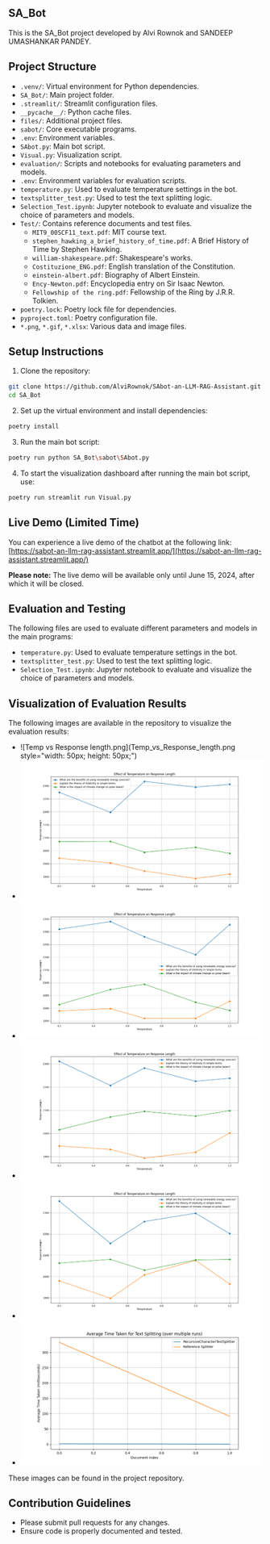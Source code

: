 ## SA_Bot

This is the SA_Bot project developed by Alvi Rownok and SANDEEP UMASHANKAR PANDEY.

## Project Structure

* `.venv/`: Virtual environment for Python dependencies.
* `SA_Bot/`: Main project folder.
* `.streamlit/`: Streamlit configuration files.
* `__pycache__/`: Python cache files.
* `files/`: Additional project files.
* `sabot/`: Core executable programs.
* `.env`: Environment variables.
* `SAbot.py`: Main bot script.
* `Visual.py`: Visualization script.
* `evaluation/`: Scripts and notebooks for evaluating parameters and models.
* `.env`: Environment variables for evaluation scripts.
* `temperature.py`: Used to evaluate temperature settings in the bot.
* `textsplitter_test.py`: Used to test the text splitting logic.
* `Selection_Test.ipynb`: Jupyter notebook to evaluate and visualize the choice of parameters and models.
* `Test/`: Contains reference documents and test files.
    * `MIT9_00SCF11_text.pdf`: MIT course text.
    * `stephen_hawking_a_brief_history_of_time.pdf`: A Brief History of Time by Stephen Hawking.
    * `william-shakespeare.pdf`: Shakespeare's works.
    * `Costituzione_ENG.pdf`: English translation of the Constitution.
    * `einstein-albert.pdf`: Biography of Albert Einstein.
    * `Ency-Newton.pdf`: Encyclopedia entry on Sir Isaac Newton.
    * `Fellowship of the ring.pdf`: Fellowship of the Ring by J.R.R. Tolkien.
* `poetry.lock`: Poetry lock file for dependencies.
* `pyproject.toml`: Poetry configuration file.
* `*.png`, `*.gif`, `*.xlsx`: Various data and image files.

## Setup Instructions

1. Clone the repository:

```bash
git clone https://github.com/AlviRownok/SAbot-an-LLM-RAG-Assistant.git
cd SA_Bot
```

2. Set up the virtual environment and install dependencies:

```bash
poetry install
```

3. Run the main bot script:

```bash
poetry run python SA_Bot\sabot\SAbot.py
```

4. To start the visualization dashboard after running the main bot script, use:

```bash
poetry run streamlit run Visual.py
```

## Live Demo (Limited Time)

You can experience a live demo of the chatbot at the following link: [https://sabot-an-llm-rag-assistant.streamlit.app/](https://sabot-an-llm-rag-assistant.streamlit.app/)

**Please note:** The live demo will be available only until June 15, 2024, after which it will be closed.

## Evaluation and Testing

The following files are used to evaluate different parameters and models in the main programs:

* `temperature.py`: Used to evaluate temperature settings in the bot.
* `textsplitter_test.py`: Used to test the text splitting logic.
* `Selection_Test.ipynb`: Jupyter notebook to evaluate and visualize the choice of parameters and models.

## Visualization of Evaluation Results

The following images are available in the repository to visualize the evaluation results:

* ![Temp vs Response length.png](Temp_vs_Response_length.png style="width: 50px; height: 50px;")
* ![Temp vs Response length 2.png](Temp_vs_Response_length_2.png)
* ![Temp vs Response length 3.png](Temp_vs_Response_length_3.png)
* ![Temp vs Response length 4.png](Temp_vs_Response_length_4.png)
* ![Temp vs Response length 5.png](Temp_vs_Response_length_5.png)
* ![Time for text splitting.png](Time_for_text_splitting.png)

These images can be found in the project repository.

## Contribution Guidelines

* Please submit pull requests for any changes.
* Ensure code is properly documented and tested.
